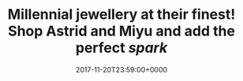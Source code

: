 ---
campaign-uuid: c-16dfd9f8-75c8-46a9-8ad2-c837676d3499
type: Offer
category: Fashion
date: 2017-11-20T23:59:00+0000
end-date: 2017-01-31T23:59:00+0000
disable-form: false
is_promoted: false
has_entry_page: false
extra-css: ""

logo-left-title: "Astrid and Miyu"
logo-left-href: "https://www.astridandmiyu.com/new-in"
logo-left-image: "astrid-logo.png"

banner-img: "astrid-main_image.jpg"
hero-header: "astridandmiyu_offer"
competition-description: "Astrid & Miyu is a young London based contemporary British jewellery brand, which embraces class and edge. Our pieces are unique yet versatile, edgy yet classic, glamorous yet subtle. We believe accessories should not overshadow the natural beauty of the woman wearing them."
hero-subheader: "We make beautifully 'crafted jewellery' that reflects the juxtaposition of class and edge which is at the core of London style."

title: "Millennial jewellery at their finest! Shop Astrid and Miyu and add the perfect *spark*"
bg-image-hero: ""
bg-image-first: ""
bg-image-second: ""

section1-content: >
    <p>0</p>
    <p>0</p>
    <p>0</p>

section2-content: >
    <p>0</p>
    <p>0</p>
    <p>0</p>

entry-title: 
terms-confirmation: >
    
entry-content: >
    <p>0</p>
    <p>0</p>

---